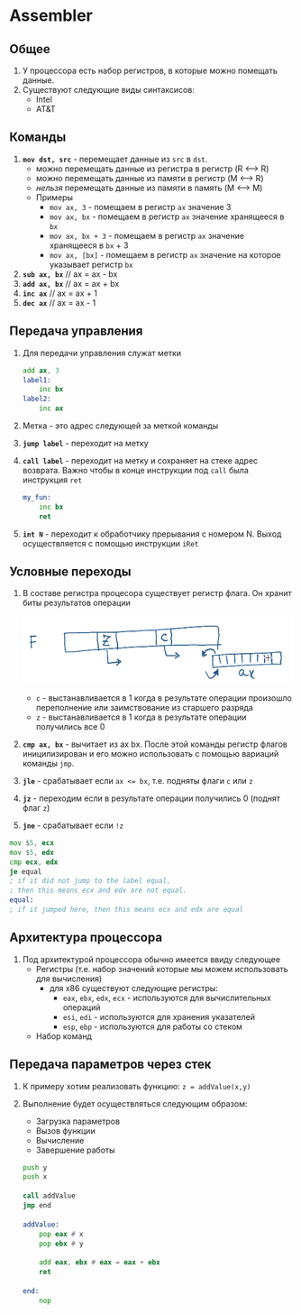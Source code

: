 # Assembler

## Общее
1. У процессора есть набор регистров, в которые можно помещать данные.
1. Существуют следующие виды синтаксисов:
    * Intel
    * AT&T

## Команды
1. **`mov dst, src`** - перемещает данные из `src` в `dst`.
    * можно перемещать данные из регистра в регистр (R <--> R)
    * можно перемещать данные из памяти в регистр (M <--> R)
    * _нельзя_ перемещать данные из памяти в память (M <--> M)
    * Примеры
        * `mov ax, 3` - помещаем в регистр `ax` значение 3
        * `mov ax, bx` - помещаем в регистр `ax` значение хранящееся в `bx`
        * `mov ax, bx + 3` - помещаем в регистр `ax` значение хранящееся в `bx` + 3
        * `mov ax, [bx]` - помещаем в регистр `ax` значение на которое указывает регистр `bx`
1. **`sub ax, bx`** // ax = ax - bx
1. **`add ax, bx`** // ax = ax + bx
1. **`inc ax`** // ax = ax + 1
1. **`dec ax`** // ax = ax - 1

## Передача управления
1. Для передачи управления служат метки

    ```asm
    add ax, 3
    label1:
        inc bx
    label2:
        inc ax
    ```
1. Метка - это адрес следующей за меткой команды
1. **`jump label`** - переходит на метку
1. **`call label`** - переходит на метку и сохраняет на стеке адрес возврата. Важно чтобы в конце инструкции под `call` была инструкция `ret`

    ```asm
    my_fun:
        inc bx
        ret
    ```
1. **`int N`** - переходит к обработчику прерывания с номером N. Выход осуществляется с помощью инструкции `iRet`

## Условные переходы
1. В составе регистра процесора существует регистр флага. Он хранит биты результатов операции

    ![CPU Register Flags](../images/cpu-register-flags.png)

    * `c` - выстанавливается в 1 когда в результате операции произошло переполнение или заимствование из старшего разряда
    * `z` - выстанавливается в 1 когда в результате операции получились все 0

1. **`cmp ax, bx`** - вычитает из ax bx. После этой команды регистр флагов иницилизирован и его можно использовать с помощью вариаций команды `jmp`.
1. **`jle`** - срабатывает если `ax <= bx`, т.е. подняты флаги `c` или `z`
1. **`jz`** - переходим если в результате операции получились 0 (поднят флаг `z`)
1. **`jne`** - срабатывает если `!z`

```asm
mov $5, ecx
mov $5, edx
cmp ecx, edx
je equal
; if it did not jump to the label equal,
; then this means ecx and edx are not equal.
equal:
; if it jumped here, then this means ecx and edx are equal
```

## Архитектура процессора
1. Под архитектурой процессора обычно имеется ввиду следующее
    * Регистры (т.е. набор значений которые мы можем использовать для вычисления)
        * для x86 существуют следующие регистры:
            * `eax`, `ebx`, `edx`, `ecx` - используются для вычислительных операций
            * `esi`, `edi` - используются для хранения указателей
            * `esp`, `ebp` - используются для работы со стеком
    * Набор команд

## Передача параметров через стек
1. К примеру хотим реализовать функцию: `z = addValue(x,y)`
1. Выполнение будет осуществляться следующим образом:
    * Загрузка параметров
    * Вызов функции
    * Вычисление
    * Завершение работы

    ```asm
    push y
    push x

    call addValue
    jmp end

    addValue:
        pop eax # x
        pop ebx # y

        add eax, ebx # eax = eax + ebx
        ret

    end:
        nop
    ```

